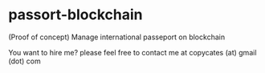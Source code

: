 # passort-blockchain
(Proof of concept) Manage international passeport on blockchain 

You want to hire me? please feel free to contact me at copycates (at) gmail (dot) com
